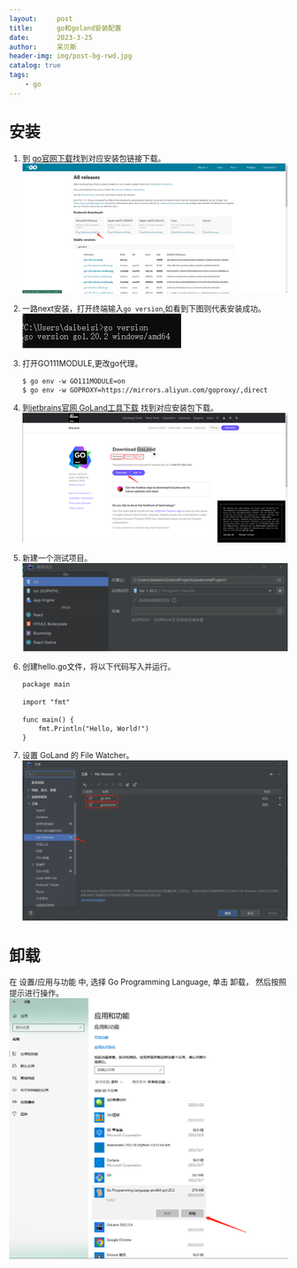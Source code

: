 ```yaml
---
layout:     post
title:      go和goland安装配置
date:       2023-3-25
author:     呆贝斯
header-img: img/post-bg-rwd.jpg
catalog: true
tags:
    - go
---
```

# 安装
1. 到 [go官网下载](https://go.dev/dl/)找到对应安装包链接下载。
    ![](/img/go-download.png)

2. 一路next安装，打开终端输入`go version`,如看到下图则代表安装成功。
    ![](/img/go-version.png)

3. 打开GO111MODULE,更改go代理。
    ```
    $ go env -w GO111MODULE=on
    $ go env -w GOPROXY=https://mirrors.aliyun.com/goproxy/,direct
    ```

4. 到[jetbrains官网 GoLand工具下载](https://www.jetbrains.com/go/download/)
   找到对应安装包下载。
    ![](/img/goland-download.png)

5. 新建一个测试项目。
    ![](/img/go-project-create.png)

6. 创建hello.go文件，将以下代码写入并运行。
    ```
    package main
    
    import "fmt"
    
    func main() {
        fmt.Println("Hello, World!")
    }
    ```

7. 设置 GoLand 的 File Watcher。
    ![](/img/goland-filewatcher.png)

# 卸载
在 设置/应用与功能 中, 选择 Go Programming Language, 单击 卸载，
然后按照提示进行操作。
![](/img/go-uninstall.png)
